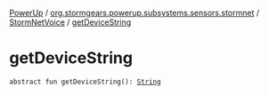 [PowerUp](../../index.md) / [org.stormgears.powerup.subsystems.sensors.stormnet](../index.md) / [StormNetVoice](index.md) / [getDeviceString](./get-device-string.md)

# getDeviceString

`abstract fun getDeviceString(): `[`String`](https://kotlinlang.org/api/latest/jvm/stdlib/kotlin/-string/index.html)
